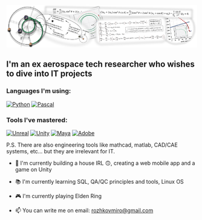 [![Header](https://github.com/Daikon46/daikon46/blob/main/assets/Header.png)](https://scholar.google.com/citations?hl=en&user=0fEUrf4AAAAJ)

## I'm an ex aerospace tech researcher who wishes to dive into IT projects

### Languages I'm using:
[![Python](https://img.shields.io/badge/-Python-090909?style=for-the-badge&logo=python)](https://replit.com/@daikongg/MuChiChi-Bot)
[![Pascal](https://img.shields.io/badge/-Delphi/Pascal-090909?style=for-the-badge&logo=Delphi)](https://github.com/Daikon46/Pontryagin_EP)

### Tools I've mastered:
[![Unreal](https://img.shields.io/badge/-Unreal-090909?style=for-the-badge&logo=UnrealEngine)](https://bloodmoonangel.itch.io/synchro)
[![Unity](https://img.shields.io/badge/-Unity-090909?style=for-the-badge&logo=Unity)](https://learn.unity.com/u/5de23311edbc2a19413ab9e3?tab=profile)
[![Maya](https://img.shields.io/badge/-Maya-090909?style=for-the-badge&logo=AutodeskMaya)](https://www.artstation.com/artwork/Wm5R9J)
[![Adobe](https://img.shields.io/badge/-Adobe_Ps_Ai_Pt-090909?style=for-the-badge&logo=data:image/png+xml;base64,aHR0cHM6Ly9naXRodWIuY29tL0RhaWtvbjQ2L2RhaWtvbjQ2L2Jsb2IvbWFpbi9hc3NldHMvTG9nb19BZG9iZS5wbmc=)](https://www.artstation.com/artwork/Qn6Dv4)

P.S. There are also engineering tools like mathcad, matlab, CAD/CAE systems, etc... but they are irrelevant for IT.

- 🔨 I'm currently building a house IRL 🙃, creating a web mobile app and a game on Unity

- 📚 I'm currently learning SQL, QA/QC principles and tools, Linux OS

- 🎮 I'm currently playing Elden Ring

- 📫 You can write me on email: rozhkovmiro@gmail.com